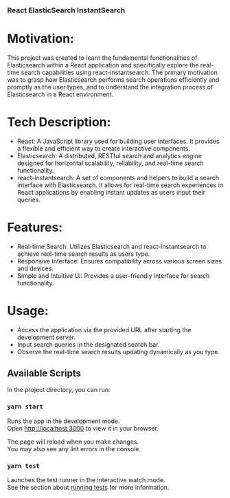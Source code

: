 ### React ElasticSearch InstantSearch

# Motivation:
This project was created to learn the fundamental functionalities of Elasticsearch within a React application and specifically explore the real-time search capabilities using react-instantsearch. The primary motivation was to grasp how Elasticsearch performs search operations efficiently and promptly as the user types, and to understand the integration process of Elasticsearch in a React environment.

# Tech Description:
- React: A JavaScript library used for building user interfaces. It provides a flexible and efficient way to create interactive components.
- Elasticsearch: A distributed, RESTful search and analytics engine designed for horizontal scalability, reliability, and real-time search functionality.
- react-instantsearch: A set of components and helpers to build a search interface with Elasticsearch. It allows for real-time search experiences in React applications by enabling instant updates as users input their queries.

# Features:
- Real-time Search: Utilizes Elasticsearch and react-instantsearch to achieve real-time search results as users type.
- Responsive Interface: Ensures compatibility across various screen sizes and devices.
- Simple and Intuitive UI: Provides a user-friendly interface for search functionality.

# Usage:
- Access the application via the provided URL after starting the development server.
- Input search queries in the designated search bar.
- Observe the real-time search results updating dynamically as you type.

## Available Scripts

In the project directory, you can run:

### `yarn start`

Runs the app in the development mode.\
Open [http://localhost:3000](http://localhost:3000) to view it in your browser.

The page will reload when you make changes.\
You may also see any lint errors in the console.

### `yarn test`

Launches the test runner in the interactive watch mode.\
See the section about [running tests](https://facebook.github.io/create-react-app/docs/running-tests) for more information.

